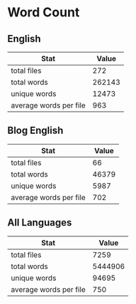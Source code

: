 # Word Count

## English

Stat | Value
---- | -----
total files | 272
total words | 262143
unique words | 12473
average words per file | 963

## Blog English

Stat | Value
---- | -----
total files | 66
total words | 46379
unique words | 5987
average words per file | 702

## All Languages

Stat | Value
---- | -----
total files | 7259
total words | 5444906
unique words | 94695
average words per file | 750
